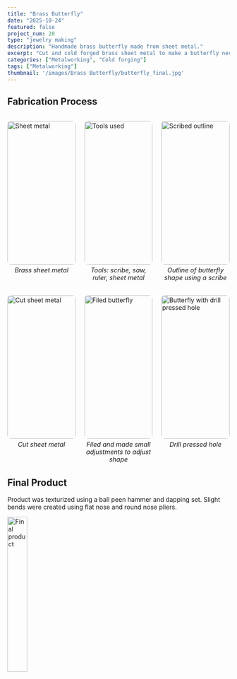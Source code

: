 ```yaml
---
title: "Brass Butterfly"
date: "2025-10-24"
featured: false
project_num: 20
type: "jewelry making"
description: "Handmade brass butterfly made from sheet metal."
excerpt: "Cut and cold forged brass sheet metal to make a butterfly necklace pendant."
categories: ["Metalworking", "Cold forging"]
tags: ["Metalworking"]
thumbnail: '/images/Brass Butterfly/butterfly_final.jpg'
---
```


## Fabrication Process
<div class="photo-row">
  <figure>
    <img src="/images/Brass Butterfly/butterfly1_sheet.jpg" alt="Sheet metal">
    <figcaption>Brass sheet metal</figcaption>
  </figure>
  <figure>
    <img src="/images/Brass Butterfly/butterfly2_tools.jpg" alt="Tools used">
    <figcaption>Tools: scribe, saw, ruler, sheet metal</figcaption>
  </figure>
  <figure>
    <img src="/images/Brass Butterfly/butterfly3_scribe.jpg" alt="Scribed outline">
    <figcaption>Outline of butterfly shape using a scribe</figcaption>
  </figure>
</div>

<div class="photo-row">
  <figure>
    <img src="/images/Brass Butterfly/butterfly4_cut.jpg" alt="Cut sheet metal">
    <figcaption>Cut sheet metal</figcaption>
  </figure>
  <figure>
    <img src="/images/Brass Butterfly/butterfly5_filed.jpg" alt="Filed butterfly">
    <figcaption>Filed and made small adjustments to adjust shape</figcaption>
  </figure>
  <figure>
    <img src="/images/Brass Butterfly/butterfly6.jpg" alt="Butterfly with drill pressed hole">
    <figcaption>Drill pressed hole</figcaption>
  </figure>
</div>

## Final Product
Product was texturized using a ball peen hammer and dapping set. Slight bends were created using flat nose and round nose pliers.
<div class="my-12 text-center">
  <a href="/images/Brass Butterfly/butterfly_final.jpg" class="inline-block">
    <img src="/images/Brass Butterfly/butterfly_final.jpg" alt="Final product" class="rounded-lg shadow-md cursor-pointer hover:opacity-90 transition-opacity" style="width: 30%; height: auto;" />
  </a>
</div>

<style>
.photo-row {
  display: grid;
  grid-template-columns: repeat(3, 1fr);
  gap: 20px;
  align-items: start;
  margin: 2rem 0;
}

.photo-row figure {
  margin: 0 !important;
  display: flex;
  flex-direction: column;
  align-items: center;
  gap: 4px; /* Adjust this value - try 0px, 2px, 4px, etc. */
}

.photo-row img {
  width: 100%;
  height: 325px;
  object-fit: cover;
  object-position: center;
  border-radius: 8px;
  margin: 0 !important; /* Override any markdown img margins */
  margin-bottom: 0 !important; /* Specifically override bottom margin */
}

/* Target figcaption more specifically */
.photo-row figure figcaption {
  font-style: italic;
  font-size: 0.9rem;
  color: var(--color-text-muted);
  text-align: center;
  margin: 0 !important; /* Override all margins */
  margin-top: 0 !important; /* Specifically override top margin */
  margin-bottom: 0 !important; /* Specifically override bottom margin */
  padding: 0 !important; /* Override any padding */
}

/* Responsive: stack on mobile */
@media (max-width: 768px) {
  .photo-row {
    grid-template-columns: 1fr;
  }
  
  .photo-row img {
    height: 200px;
  }
}
</style>